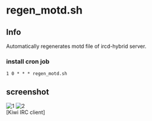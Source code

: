 # regen_motd.sh

## Info

Automatically regenerates motd file of ircd-hybrid server.


### install cron job
```
1 0 * * * regen_motd.sh
```

## screenshot

![1](https://user-images.githubusercontent.com/75349747/138015689-d6daec1e-d5a3-48f9-b7af-43b6d1c04ad4.png)
![2](https://user-images.githubusercontent.com/75349747/138015695-43c305ef-8fea-4021-98f8-b0fba6b9daae.png)
<br>[Kiwi IRC client]
